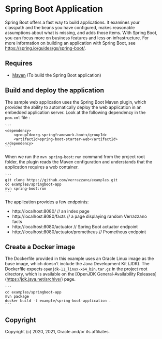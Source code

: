 # Spring Boot Application
Spring Boot offers a fast way to build applications. It examines your classpath and the beans you have configured, makes
reasonable assumptions about what is missing, and adds those items. With Spring Boot, you can focus more on business
features and less on infrastructure. For more information on building an application with Spring Boot, see
https://spring.io/guides/gs/spring-boot/.

## Requires
- [Maven](https://maven.apache.org/download.cgi) (To build the Spring Boot application)

## Build and deploy the application
The sample web application uses the Spring Boot Maven plugin, which provides the ability to automatically deploy the
web application in an embedded application server. Look at the following dependency in the `pom.xml` file :

    ```
    <dependency>
        <groupId>org.springframework.boot</groupId>
        <artifactId>spring-boot-starter-web</artifactId> 
    </dependency>
    ```

When we run the `mvn spring-boot:run` command from the project root folder, the plugin reads the Maven configuration and understands
that the application requires a web container.

    ```
    git clone https://github.com/verrazzano/examples.git
    cd examples/springboot-app
    mvn spring-boot:run
    ```

The application provides a few endpoints:  
* http://localhost:8080/   // an index page  
* http://localhost:8080/facts   // a page displaying random Verrazzano facts  
* http://localhost:8080/actuator  // Spring Boot actuator endpoint  
* http://localhost:8080/actuator/prometheus   // Prometheus endpoint  

## Create a Docker image
The Dockerfile provided in this example uses an Oracle Linux image as the base image, which doesn't include the Java Development Kit (JDK).
The Dockerfile expects `openjdk-11_linux-x64_bin.tar.gz` in the project root directory, which is available on the [OpenJDK General-Availability Releases] (https://jdk.java.net/archive/) page.

    ```
    cd examples/springboot-app
    mvn package
    docker build -t example/spring-boot-application .
    ```

## Copyright
Copyright (c) 2020, 2021, Oracle and/or its affiliates.
